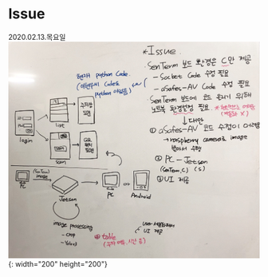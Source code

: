 # Issue

2020.02.13.목요일
![issue](https://github.com/Kim-SuBin/2020_winter_Intern/blob/master/img/Issue.jpg){: width="200" height="200"}

